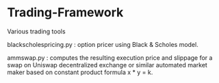 # Trading-Framework
Various trading tools

blackscholespricing.py : option pricer using Black & Scholes model.  
  
ammswap.py : computes the resulting execution price and slippage for a swap on Uniswap decentralized exchange or similar automated market maker based on constant product formula x * y = k.

